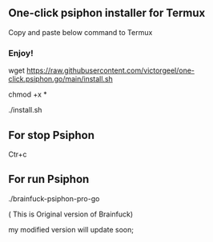 ## One-click psiphon installer for Termux

Copy and paste below command to Termux

### Enjoy!

wget https://raw.githubusercontent.com/victorgeel/one-click.psiphon.go/main/install.sh

chmod +x *

./install.sh

## For stop Psiphon

Ctr+c

## For run Psiphon

./brainfuck-psiphon-pro-go

( This is Original version of Brainfuck)

my modified version will update soon;

